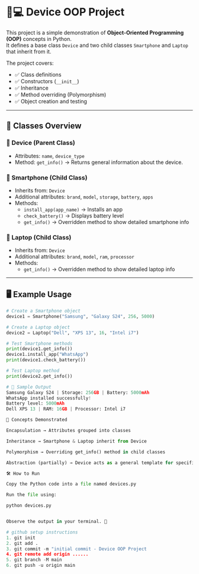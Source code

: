 # 📱💻 Device OOP Project

This project is a simple demonstration of **Object-Oriented Programming (OOP)** concepts in Python.  
It defines a base class `Device` and two child classes `Smartphone` and `Laptop` that inherit from it.  

The project covers:
- ✅ Class definitions  
- ✅ Constructors (`__init__`)  
- ✅ Inheritance  
- ✅ Method overriding (Polymorphism)  
- ✅ Object creation and testing  

---

## 🚀 Classes Overview

### 🔹 Device (Parent Class)
- Attributes: `name`, `device_type`
- Method: `get_info()` → Returns general information about the device.

### 🔹 Smartphone (Child Class)
- Inherits from: `Device`
- Additional attributes: `brand`, `model`, `storage`, `battery`, `apps`
- Methods:
  - `install_app(app_name)` → Installs an app
  - `check_battery()` → Displays battery level
  - `get_info()` → Overridden method to show detailed smartphone info

### 🔹 Laptop (Child Class)
- Inherits from: `Device`
- Additional attributes: `brand`, `model`, `ram`, `processor`
- Methods:
  - `get_info()` → Overridden method to show detailed laptop info

---

## 🖥️ Example Usage

```python
# Create a Smartphone object
device1 = Smartphone("Samsung", "Galaxy S24", 256, 5000)

# Create a Laptop object
device2 = Laptop("Dell", "XPS 13", 16, "Intel i7")

# Test Smartphone methods
print(device1.get_info())         
device1.install_app("WhatsApp")   
print(device1.check_battery())    

# Test Laptop method
print(device2.get_info())         

# 📌 Sample Output
Samsung Galaxy S24 | Storage: 256GB | Battery: 5000mAh
WhatsApp installed successfully!
Battery level: 5000mAh
Dell XPS 13 | RAM: 16GB | Processor: Intel i7

🎯 Concepts Demonstrated

Encapsulation → Attributes grouped into classes

Inheritance → Smartphone & Laptop inherit from Device

Polymorphism → Overriding get_info() method in child classes

Abstraction (partially) → Device acts as a general template for specific devices

🛠️ How to Run

Copy the Python code into a file named devices.py

Run the file using:

python devices.py


Observe the output in your terminal. 🎉

# github setup instructions
1. git init
2. git add .
3. git commit -m "initial commit - Device OOP Project
4. git remote add origin ......
5. git branch -M main
6. git push -u origin main